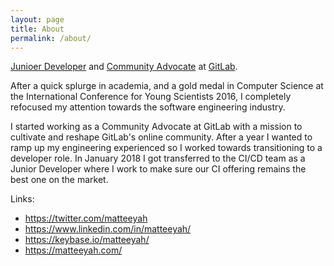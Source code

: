 ```yaml
---
layout: page
title: About
permalink: /about/
---
```


[Junioer Developer](https://about.gitlab.com/jobs/developer/) and [Community
Advocate](https://about.gitlab.com/jobs/community-advocate/) at
[GitLab](https://about.gitlab.com).

After a quick splurge in academia, and a gold medal in Computer Science at the International Conference for Young Scientists 2016, I completely refocused my attention towards the software engineering industry.

I started working as a Community Advocate at GitLab with a mission to cultivate and reshape GitLab's online community. After a year I wanted to ramp up my engineering experienced so I worked towards transitioning to a developer role. In January 2018 I got transferred to the CI/CD team as a Junior Developer where I work to make sure our CI offering remains the best one on the market.

Links: 
* https://twitter.com/matteeyah
* https://www.linkedin.com/in/matteeyah/
* https://keybase.io/matteeyah/
* https://matteeyah.com/
